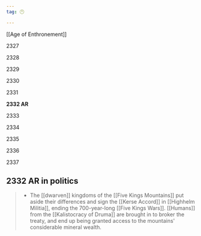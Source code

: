 ```yaml
---
tag: 🕛

---
```

[[Age of Enthronement]]


2327

2328

2329

2330

2331

**2332 AR**

2333

2334

2335

2336

2337



## 2332 AR in politics

>  - The [[dwarven]] kingdoms of the [[Five Kings Mountains]] put aside their differences and sign the [[Kerse Accord]] in [[Highhelm Militia]], ending the 700-year-long [[Five Kings Wars]]. [[Humans]] from the [[Kalistocracy of Druma]] are brought in to broker the treaty, and end up being granted access to the mountains' considerable mineral wealth.






